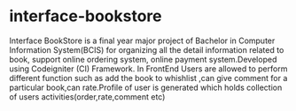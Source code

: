 # interface-bookstore
 Interface BookStore is a final year major project of Bachelor in Computer Information System(BCIS) for organizing all the detail information related to book, support online ordering system, online payment system.Developed using Codeigniter (CI) Framework.
In FrontEnd Users are allowed to perform different function such as add the book to whishlist ,can give comment for a particular book,can rate.Profile of user is generated which holds collection of users activities(order,rate,comment etc)
